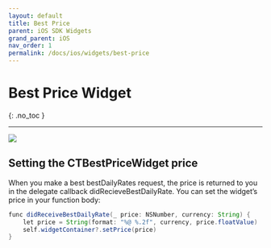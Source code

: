 ```yaml
---
layout: default
title: Best Price
parent: iOS SDK Widgets
grand_parent: iOS
nav_order: 1
permalink: /docs/ios/widgets/best-price
---
```


# Best Price Widget

{: .no_toc }

<!-- A CTAPIQueryParams object must be created and initialised after initialising the SDK to make requests using our API methods. -->

---

<picture>
  <source media="(max-width: 799px)" srcset="/uploads/Pricing_Loaded_Generic_iOS.png">
  <source media="(min-width: 800px)" srcset="/uploads/Pricing_Loaded_Generic_iOS.png">
  <img src="/uploads/Pricing_Loaded_Generic_iOS.png_iOS">
</picture><br />

## Setting the CTBestPriceWidget price

When you make a best bestDailyRates request, the price is returned to you in the delegate callback didRecieveBestDailyRate. You can set the widget’s price in your function body: 

```java
func didReceiveBestDailyRate(_ price: NSNumber, currency: String) {
    let price = String(format: "%@ %.2f", currency, price.floatValue)
    self.widgetContainer?.setPrice(price)
}
```